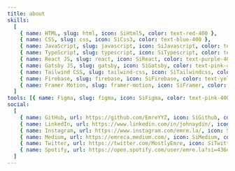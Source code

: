 ```yaml
---
title: about
skills:
  [
    { name: HTML, slug: html, icon: SiHtml5, color: text-red-400 },
    { name: CSS, slug: css, icon: SiCss3, color: text-blue-400 },
    { name: JavaScript, slug: javascript, icon: SiJavascript, color: text-yellow-400 },
    { name: TypeScript, slug: typescript, icon: SiTypescript, color: text-blue-400 },
    { name: React JS, slug: react, icon: SiReact, color: text-purple-400 },
    { name: Gatsby JS, slug: gatsby, icon: SiGatsby, color: text-pink-400 },
    { name: Tailwind CSS, slug: tailwind-css, icon: SiTailwindcss, color: text-blue-400 },
    { name: Firebase, slug: firebase, icon: SiFirebase, color: text-yellow-400 },
    { name: Framer Motion, slug: framer-motion, icon: SiFramer, color: text-purple-400 },
  ]
tools: [{ name: Figma, slug: figma, icon: SiFigma, color: text-pink-400 }, { name: Adobe Creative Suite, slug: adobe-creative-suite, icon: SiAdobe, color: text-red-400 }]
social:
  [
    { name: GitHub, url: https://github.com/EmreYYZ, icon: SiGithub, color: text-gray-900 },
    { name: LinkedIn, url: https://www.linkedin.com/in/johnaydin/, icon: SiLinkedin, color: text-blue-800 },
    { name: Instagram, url: https://www.instagram.com/emre.la/, icon: SiInstagram, color: text-pink-800 },
    { name: Medium, url: https://emreca.medium.com/, icon: SiMedium, color: text-gray-900 },
    { name: Twitter, url: https://twitter.com/MostlyEmre, icon: SiTwitter, color: text-blue-500 },
    { name: Spotify, url: https://open.spotify.com/user/emre.la?si=436eddc77edf438e, icon: SiSpotify, color: text-green-500 },
  ]
---
```

